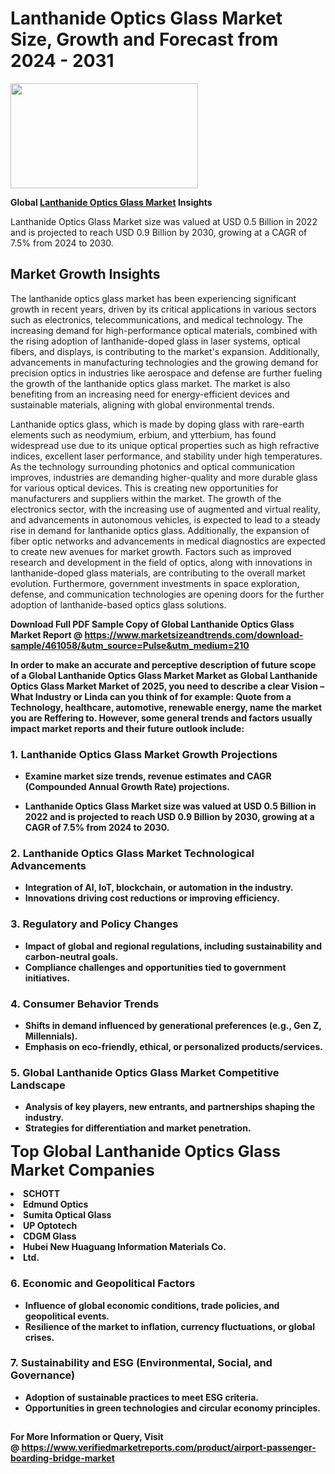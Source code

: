 <H1>Lanthanide Optics Glass Market Size, Growth and Forecast from 2024 - 2031</H1><img class="aligncenter size-medium wp-image-584254" src="https://thirdeyenews.in/wp-content/uploads/2024/09/Global-Market-Research-300x168.jpeg" alt="" width="300" height="168" /><p><strong>Global&nbsp;<a href="https://www.marketsizeandtrends.com/download-sample/461058/&amp;utm_source=Pulse&amp;utm_medium=210">Lanthanide Optics Glass Market</a> Insights</strong></p><p>Lanthanide Optics Glass Market size was valued at USD 0.5 Billion in 2022 and is projected to reach USD 0.9 Billion by 2030, growing at a CAGR of 7.5% from 2024 to 2030.</p><p><h2>Market Growth Insights</h2> <p>The lanthanide optics glass market has been experiencing significant growth in recent years, driven by its critical applications in various sectors such as electronics, telecommunications, and medical technology. The increasing demand for high-performance optical materials, combined with the rising adoption of lanthanide-doped glass in laser systems, optical fibers, and displays, is contributing to the market's expansion. Additionally, advancements in manufacturing technologies and the growing demand for precision optics in industries like aerospace and defense are further fueling the growth of the lanthanide optics glass market. The market is also benefiting from an increasing need for energy-efficient devices and sustainable materials, aligning with global environmental trends.</p> <p><strong></strong></p> <p>Lanthanide optics glass, which is made by doping glass with rare-earth elements such as neodymium, erbium, and ytterbium, has found widespread use due to its unique optical properties such as high refractive indices, excellent laser performance, and stability under high temperatures. As the technology surrounding photonics and optical communication improves, industries are demanding higher-quality and more durable glass for various optical devices. This is creating new opportunities for manufacturers and suppliers within the market. The growth of the electronics sector, with the increasing use of augmented and virtual reality, and advancements in autonomous vehicles, is expected to lead to a steady rise in demand for lanthanide optics glass. Additionally, the expansion of fiber optic networks and advancements in medical diagnostics are expected to create new avenues for market growth. Factors such as improved research and development in the field of optics, along with innovations in lanthanide-doped glass materials, are contributing to the overall market evolution. Furthermore, government investments in space exploration, defense, and communication technologies are opening doors for the further adoption of lanthanide-based optics glass solutions.</p> <p><strong></p><p><span class=""><strong>Download Full PDF Sample Copy of Global Lanthanide Optics Glass Market Report</strong> @ <a href="https://www.marketsizeandtrends.com/download-sample/461058/&amp;utm_source=Pulse&amp;utm_medium=210" target="_blank">https://www.marketsizeandtrends.com/download-sample/461058/&amp;utm_source=Pulse&amp;utm_medium=210</a></span></p><p>In order to make an accurate and perceptive description of future scope of a Global&nbsp;Lanthanide Optics Glass Market Market as Global&nbsp;Lanthanide Optics Glass Market Market of 2025, you need to describe a clear Vision &ndash; What Industry or Linda can you think of for example: Quote from a Technology, healthcare, automotive, renewable energy, name the market you are Reffering to. However, some general trends and factors usually impact market reports and their future outlook include:</p><h3>1.&nbsp;<strong>Lanthanide Optics Glass Market Growth Projections</strong></h3><ul><li>Examine market size trends, revenue estimates and CAGR (Compounded Annual Growth Rate) projections.</li><li><p>Lanthanide Optics Glass Market size was valued at USD 0.5 Billion in 2022 and is projected to reach USD 0.9 Billion by 2030, growing at a CAGR of 7.5% from 2024 to 2030.</p></li></ul><h3>2.&nbsp;<strong>Lanthanide Optics Glass Market Technological Advancements</strong></h3><ul><li>Integration of AI, IoT, blockchain, or automation in the industry.</li><li>Innovations driving cost reductions or improving efficiency.</li></ul><h3>3.&nbsp;<strong>Regulatory and Policy Changes</strong></h3><ul><li>Impact of global and regional regulations, including sustainability and carbon-neutral goals.</li><li>Compliance challenges and opportunities tied to government initiatives.</li></ul><h3>4.&nbsp;<strong>Consumer Behavior Trends</strong></h3><ul><li>Shifts in demand influenced by generational preferences (e.g., Gen Z, Millennials).</li><li>Emphasis on eco-friendly, ethical, or personalized products/services.</li></ul><h3>5.&nbsp;<strong>Global Lanthanide Optics Glass Market Competitive Landscape</strong></h3><ul><li>Analysis of key players, new entrants, and partnerships shaping the industry.</li><li>Strategies for differentiation and market penetration.</li></ul><p data-pm-slice="1 1 []"><span style="color: inherit; font-family: inherit; font-size: 25px;">Top Global Lanthanide Optics Glass Market Companies</span></p><div class="" data-test-id=""><p><li>SCHOTT</li><li> Edmund Optics</li><li> Sumita Optical Glass</li><li> UP Optotech</li><li> CDGM Glass</li><li> Hubei New Huaguang Information Materials Co.</li><li> Ltd.</li></p></div><h3>6.&nbsp;<strong>Economic and Geopolitical Factors</strong></h3><ul><li>Influence of global economic conditions, trade policies, and geopolitical events.</li><li>Resilience of the market to inflation, currency fluctuations, or global crises.</li></ul><h3>7.&nbsp;<strong>Sustainability and ESG (Environmental, Social, and Governance)</strong></h3><ul><li>Adoption of sustainable practices to meet ESG criteria.</li><li>Opportunities in green technologies and circular economy principles.</li></ul><h2><strong style="font-size: 14px;">For More Information or Query, Visit @&nbsp;</strong><a style="background-color: #ffffff; font-size: 14px;" href="https://www.marketsizeandtrends.com/report/lanthanide-optics-glass-market/" target="_blank">https://www.verifiedmarketreports.com/product/airport-passenger-boarding-bridge-market</a></h2>
